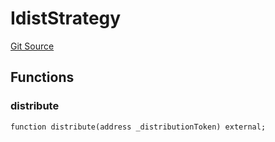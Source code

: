# IdistStrategy
[Git Source](https://github.com/Stake-for-Ukraine/sfu-savax/blob/eca56343487ca867355097dbb6758c96361fe876/src/interfaces/IdistStrategy.sol)


## Functions
### distribute


```solidity
function distribute(address _distributionToken) external;
```

